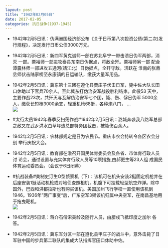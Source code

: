 ```yaml
---
layout: post
title: "1942年02月05日"
date: 2017-02-05
categories: 抗日战争(1937-1945)
---
```


<meta name="referrer" content="no-referrer" />

- 1942年2月5日讯：伪满洲国经济部公布《关于日币第八次投资公债(第二次)发 行规程》，决定发行日币公债3000万元。 

- 1942年2月5日讯：新四军黄克诚师一部在苏北阜宁一带击溃日伪军两部，消灭 一部。粟裕师一部进攻泰县东南日伪据点，将敌全歼。粟裕师另一部 配合谭震林师一部进攻五通河(靖江北）日伪据点，全歼守敌。活跃在 淮南的张鼎丞师伏击陆家桥至永康镇的日运输队，缴获大量军用品。 

- 1942年2月5日讯：冀东第十三团在遵化县贾庄子伏击日军，毙中佐大队长田口休助以下官兵70余人。至此冀东打伪治安军战役胜利结束。此役53 天中，主要作战23次，共歼灭与瓦解伪治安军七个团，毙、伤、俘日伪军 5000余人，缴获长短枪3000余支，轻重机枪68挺，各种炮八门， ... <br/><img src="https://ww4.sinaimg.cn/large/aca367d8jw1fcfqydrwm6j20c80cwwg7.jpg" />

- #太行太岳1942年春季反扫荡作战#1942年2月5日讯：潞城奔袭我八路军总部之敌又在武乡洪水白草坪遭总部特务团截击，被毙伤百余人。 

- 1942年2月5日讯：农林部规定是日为农民节。重庆市农会特转令各区农会分别 举行庆祝大会。 

- 1942年2月5日讯：教育部在渝召开国民体育委员会及各省、市体育行政人员讨 论会，通过设置与充实体育行政人员等10项措施,由郝更生等23人组 成国民体育运动委员会。（会议于6日闭幕） 

- #抗战装备#美制史汀生O型侦察机（下）：该机可在机头安装2挺固定机枪并在后座安装1挺活动机枪或对地侦查照相机，机腹下可挂载轻型航空炸弹。除中国外，巴西和洪都拉斯也有购买该机。美国加州飞行学校一直使用该机到1946。1936年”两广事变“后，广东空军3架该机归属中央空军，在南昌基地用于拖曳靶机。 <br/><img src="https://ww3.sinaimg.cn/large/aca367d8jw1fcfd2o98hfj20840sm0vt.jpg" />

- 1942年2月5日讯：蒋介石偕宋美龄及随行人员，由腊戍飞抵印度之加尔 各答。 

- 1942年2月5日讯：冀东军分区一部在遵化县甲庄子的战斗中，意外击毙了日军驻中国的步兵第二联队的集成大队指挥官田口休助中佐。 

